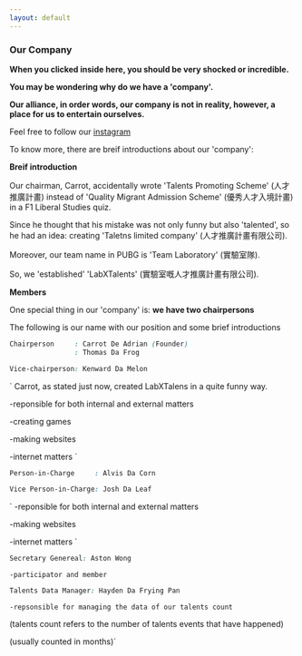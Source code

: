 ```yaml
---
layout: default
---
```


### Our Company
 
__When you clicked inside here, you should be very shocked or incredible.__

__You may be wondering why do we have a 'company'.__
 
__Our alliance, in order words, our company is not in reality, however, a place for us to entertain ourselves.__

Feel free to follow our [instagram](https://www.instagram.com/labxtalents/)

To know more, there are breif introductions about our 'company':

**Breif introduction**

Our chairman, Carrot, accidentally wrote 'Talents Promoting Scheme' (人才推廣計畫) instead of 'Quality Migrant Admission Scheme' (優秀人才入境計畫) in a F1 Liberal Studies quiz.

Since he thought that his mistake was not only funny but also 'talented', so he had an idea: creating 'Taletns limited company' (人才推廣計畫有限公司).

Moreover, our team name in PUBG is 'Team Laboratory' (實驗室隊).

So, we 'established' 'LabXTalents' (實驗室嘅人才推廣計畫有限公司).

**Members**

One special thing in our 'company' is: **we have two chairpersons**

The following is our name with our position and some brief introductions

```css
Chairperson     : Carrot De Adrian (Founder)
                : Thomas Da Frog

Vice-chairperson: Kenward Da Melon
```
`
Carrot, as stated just now, created LabXTalens in a quite funny way.

-reponsible for both internal and external matters

-creating games

-making websites

-internet matters
`



```css
Person-in-Charge     : Alvis Da Corn

Vice Person-in-Charge: Josh Da Leaf
```

`
-reponsible for both internal and external matters

-making websites

-internet matters
`



```css
Secretary Genereal: Aston Wong
```

`
-participator and member
`



```css
Talents Data Manager: Hayden Da Frying Pan
```

`
-repsonsible for managing the data of our talents count
`

(talents count refers to the number of talents events that have happened)

(usually counted in months)`
